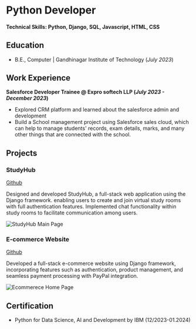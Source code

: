 # Python Developer

#### Technical Skills: Python, Django, SQL, Javascript, HTML, CSS

## Education
- B.E., Computer | Gandhinagar Institute of Technology (_July 2023_)								       		

## Work Experience
**Salesforce Developer Trainee @ Expro softech LLP (_July 2023 - December 2023_)**
- Explored CRM platform and learned about the salesforce admin and development
- Build a School management project  using Salesforce sales cloud, which can help to manage students' records, exam details, marks, and many other things that are connected with the school. 

## Projects
### StudyHub
[Github](https://github.com/Kaushalgothadiya/project_studyhub)

Designed and developed StudyHub, a full-stack web application using the Django framework. enabling users to create and join virtual study rooms with full authentication features. Implemented chat functionality within study rooms to facilitate communication among users.

![StudyHub Main Page](assets/img/Studyhub1)

### E-commerce Website
[Github](https://github.com/Kaushalgothadiya/project_ecommerce)

Developed a full-stack e-commerce website using Django framework, incorporating features such as authentication, product management, and seamless payment processing with PayPal integration.

![Ecommerece Home Page](assets/img/Ecommerce1)

## Certification
- Python for Data Science, AI and Development by IBM (12/2023-01.2024)

